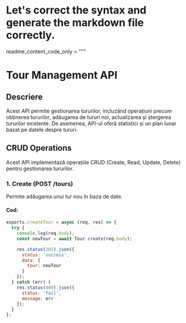 # Let's correct the syntax and generate the markdown file correctly.

readme_content_code_only = """
# Tour Management API

## Descriere

Acest API permite gestionarea tururilor, incluzând operațiuni precum obținerea tururilor, adăugarea de tururi noi, actualizarea și ștergerea tururilor existente. De asemenea, API-ul oferă statistici și un plan lunar bazat pe datele despre tururi.

## CRUD Operations

Acest API implementază operațiile CRUD (Create, Read, Update, Delete) pentru gestionarea tururilor.

### 1. **Create (POST /tours)**

Permite adăugarea unui tur nou în baza de date.

#### Cod:
```javascript
exports.createTour = async (req, res) => {
  try {
    console.log(req.body);
    const newTour = await Tour.create(req.body);

    res.status(201).json({
      status: 'success',
      data: {
        tour: newTour
      }
    });
  } catch (err) {
    res.status(400).json({
      status: 'fail',
      message: err
    });
  }
};
